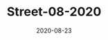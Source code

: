 ---
title: "Street-08-2020"
date: "2020-08-23"
summary: ""
draft: false
source_bucket: "b2://steinbrueck-io-gallery/Street-08-2020"
tags: ["Street", "BW"]
---